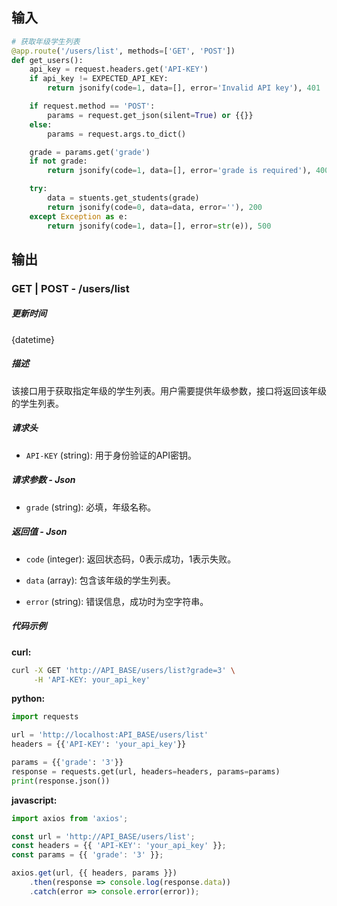 ## 输入

```python
# 获取年级学生列表
@app.route('/users/list', methods=['GET', 'POST'])
def get_users():
    api_key = request.headers.get('API-KEY')
    if api_key != EXPECTED_API_KEY:
        return jsonify(code=1, data=[], error='Invalid API key'), 401

    if request.method == 'POST':
        params = request.get_json(silent=True) or {{}}
    else: 
        params = request.args.to_dict()

    grade = params.get('grade')
    if not grade:
        return jsonify(code=1, data=[], error='grade is required'), 400

    try:
        data = stuents.get_students(grade)
        return jsonify(code=0, data=data, error=''), 200
    except Exception as e:
        return jsonify(code=1, data=[], error=str(e)), 500
```

## 输出

### GET | POST - /users/list

##### 更新时间

{datetime}

##### 描述

该接口用于获取指定年级的学生列表。用户需要提供年级参数，接口将返回该年级的学生列表。

##### 请求头

- `API-KEY` (string): 用于身份验证的API密钥。

##### 请求参数 - Json

- `grade` (string): 必填，年级名称。

##### 返回值 - Json

- `code` (integer): 返回状态码，0表示成功，1表示失败。

- `data` (array): 包含该年级的学生列表。

- `error` (string): 错误信息，成功时为空字符串。

##### 代码示例 

**curl:**

```bash
curl -X GET 'http://API_BASE/users/list?grade=3' \
     -H 'API-KEY: your_api_key'
```

**python:**

```python
import requests

url = 'http://localhost:API_BASE/users/list'
headers = {{'API-KEY': 'your_api_key'}}

params = {{'grade': '3'}}
response = requests.get(url, headers=headers, params=params)
print(response.json())
```

**javascript:**

```javascript
import axios from 'axios';

const url = 'http://API_BASE/users/list';
const headers = {{ 'API-KEY': 'your_api_key' }};
const params = {{ 'grade': '3' }};

axios.get(url, {{ headers, params }})
    .then(response => console.log(response.data))
    .catch(error => console.error(error));
```
